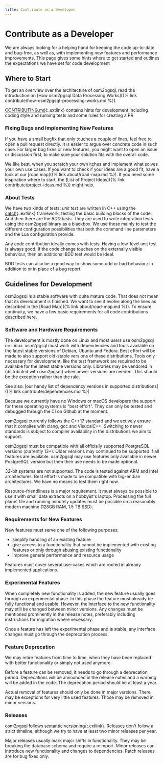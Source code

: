 ```yaml
---
title: Contribute as a Developer
---
```


# Contribute as a Developer

We are always looking for a helping hand for keeping the code up-to-date
and bug-free, as well as, with implementing new features and performance
improvements. This page gives some hints where to get started and outlines
the expectations we have set for code development

## Where to Start

To get an overview over the architecture of osm2pgsql, read the introduction
on [How osm2pgsql Data Processing Works]({% link contribute/how-osm2pgsql-processing-works.md %}).

[CONTRIBUTING.md](https://github.com/osm2pgsql-dev/osm2pgsql/blob/master/CONTRIBUTING.md){:.extlink}
contains hints for development including coding style and running tests and
some rules for creating a PR.

### Fixing Bugs and Implementing New Features

If you have a small bugfix that only touches a couple of lines, feel free to
open a pull request directly. It is easier to argue over concrete code in such case.
For larger bug fixes or new features, you might want to open an issue or
discussion first, to make sure your solution fits with the overall code.

We like best, when you scratch your own itches and implement what solves your
own use cases. If you want to check if your ideas are a good fit, have a look
at our [road map]({% link about/road-map.md %}). If you need some
inspiration where to start, the [List of Project Ideas]({% link contribute/project-ideas.md %})
might help.


### About Tests

We have two kinds of tests: _unit test_ are written in C++ using the
[catch](https://github.com/catchorg/Catch2){:.extlink} framework, testing the basic
building blocks of the code. And then there are the _BDD tests_. They are
used to write integration tests using the osm2pgsql binary as a blackbox.
We use those mainly to test the different configuration possibilities that
both the command line parameters and the Lua configuration provide.

Any code contribution ideally comes with tests. Having a low-level unit test
is always good. If the code change touches on the externally visible behaviour,
then an additional BDD test would be ideal.

BDD tests can also be a good way to show some odd or bad behaviour in addition
to or in place of a bug report.


## Guidelines for Development

osm2pgsql is a stable software with quite mature code. That does not mean that
its development is finished. We want to see it evolve along the lines as
described in the [Road Map]({% link about/road-map.md %}). To ensure continuity,
we have a few basic requirements for all code contributions described here.

### Software and Hardware Requirements

The development is mostly done on Linux and most users use osm2pgsql on Linux.
osm2pgsql must work with dependencies and tools available on the latest stable
versions of Debian, Ubuntu and Fedora.
Best effort will be made to also support old-stable versions of these
distributions. Tools only necessary for development, like the test framework
are required to be available for the latest stable versions only.
Libraries may be vendored in (distributed with osm2pgsql) when newer versions
are needed. This should be the exception rather than the rule.

See also: [our handy list of dependency versions in supported distributions]({% link contribute/dependencies.md %})

Because we currently have no Windows or macOS developers the support for these
operating systems is "best effort". They can only be tested and debugged
through the CI on Github at the moment.

osm2pgsql currently follows the C++17 standard and we actively ensure that it
compiles with clang, gcc and VisucalC++. Switching to newer standards
is subject to compiler availability in the distributions we aim to support.

osm2pgsql must be compatible with all officially supported PostgreSQL versions
(currently 13+). Older versions may continued to be supported if all features
are available. osm2pgsql may use features only available in newer PostgreSQL
version but then their use needs to be made optional.

32-bit systems are not supported. The code is tested against ARM and Intel
architectures. Best effort is made to be compatible with big-endian architectures.
We have no means to test them right now.

Resource-friendliness is a major requirement. It must always be
possible to use it with small data extracts on a hobbyist's laptop. Processing
the full planet file and running minutely updates must be possible on a
reasonably modern machine (128GB RAM, 1.5 TB SSD).

### Requirements for New Features

New features must serve one of the following purposes:

* simplify handling of an existing feature
* give access to a functionality that cannot be implemented with existing
  features or only through abusing existing functionality
* improve general performance and resource usage

Features must cover several use-cases which are rooted in already implemented
applications.

### Experimental Features

When completely new functionality is added, the new feature usually goes through
an experimental phase. In this phase the feature must already be fully functional
and usable. However, the interface to the new functionality may still be
changed between minor versions. Any changes must be mentioned prominently in
the release notes, preferably including instructions for migration where
necessary.

Once a feature has left the experimental phase and is stable, any interface
changes must go through the deprecation process.

### Feature Deprecation

We may retire features from time to time, when they have been replaced with
better functionality or simply not used anymore.

Before a feature can be removed, it needs to go through a deprecation period.
Deprecations will be announced in the release notes and a warning will be
added in the code. The deprecation period should be at least a year.

Actual removal of features should only be done in major versions. There may be
exceptions for very little used features. Those may be removed in minor versions.

### Releases

osm2pgsql follows [semantic versioning](https://semver.org/){:.extlink}. Releases don't
follow a strict timeline, although we try to have at least two minor releases
per year.

Major releases usually mark major shifts in functionality. They may be breaking
the database schema and require a reimport. Minor releases can introduce new
functionality and changes to dependencies. Patch releases are for bug fixes
only.
